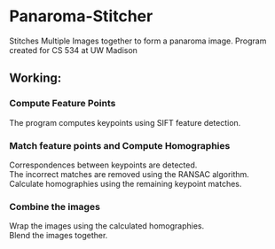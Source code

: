 # Panaroma-Stitcher
Stitches Multiple Images together to form a panaroma image.
Program created for CS 534 at UW Madison
## Working:
### Compute Feature Points
The program computes keypoints using SIFT feature detection.
### Match feature points and Compute Homographies
Correspondences between keypoints are detected.\
The incorrect matches are removed using the RANSAC algorithm.\
Calculate homographies using the remaining keypoint matches.
### Combine the images
Wrap the images using the calculated homographies.\
Blend the images together.
